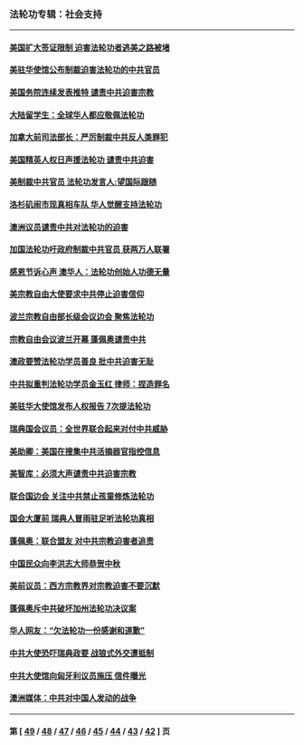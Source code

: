 ### 法轮功专辑：社会支持
---
#### [美国扩大签证限制 迫害法轮功者逃美之路被堵](../../pages/nf4386/n12641094.md) 
#### [美驻华使馆公布制裁迫害法轮功的中共官员](../../pages/nf4386/n12641101.md) 
#### [美国务院连续发表推特 谴责中共迫害宗教](../../pages/nf4386/n12640836.md) 
#### [大陆留学生：全球华人都应敬佩法轮功](../../pages/nf4386/n12629086.md) 
#### [加拿大前司法部长：严厉制裁中共反人类罪犯](../../pages/nf4386/n12620277.md) 
#### [美国精英人权日声援法轮功 谴责中共迫害](../../pages/nf4386/n12618094.md) 
#### [美制裁中共官员 法轮功发言人:望国际跟随](../../pages/nf4386/n12612010.md) 
#### [洛杉矶闹市现真相车队 华人觉醒支持法轮功](../../pages/nf4386/n12584345.md) 
#### [澳洲议员谴责中共对法轮功的迫害](../../pages/nf4386/n12577054.md) 
#### [加国法轮功吁政府制裁中共官员 获两万人联署](../../pages/nf4386/n12575873.md) 
#### [感恩节诉心声 澳华人：法轮功创始人功德无量](../../pages/nf4386/n12543571.md) 
#### [美宗教自由大使要求中共停止迫害信仰](../../pages/nf4386/n12562321.md) 
#### [波兰宗教自由部长级会议边会 聚焦法轮功](../../pages/nf4386/n12559050.md) 
#### [宗教自由会议波兰开幕 蓬佩奥谴责中共](../../pages/nf4386/n12554659.md) 
#### [澳政要赞法轮功学员善良 批中共迫害无耻](../../pages/nf4386/n12545735.md) 
#### [中共拟重判法轮功学员金玉红 律师：捏造罪名](../../pages/nf4386/n12528038.md) 
#### [美驻华大使馆发布人权报告 7次提法轮功](../../pages/nf4386/n12520541.md) 
#### [瑞典国会议员：全世界联合起来对付中共威胁](../../pages/nf4386/n12508045.md) 
#### [美助卿：美国在搜集中共活摘器官指控信息](../../pages/nf4386/n12489638.md) 
#### [美智库：必须大声谴责中共迫害宗教](../../pages/nf4386/n12479007.md) 
#### [联合国边会 关注中共禁止孩童修炼法轮功](../../pages/nf4386/n12465493.md) 
#### [国会大厦前 瑞典人冒雨驻足听法轮功真相](../../pages/nf4386/n12460308.md) 
#### [蓬佩奥：联合盟友 对中共宗教迫害者追责](../../pages/nf4386/n12452434.md) 
#### [中国民众向李洪志大师恭贺中秋](../../pages/nf4386/n12439867.md) 
#### [美前议员：西方宗教界对宗教迫害不要沉默](../../pages/nf4386/n12434776.md) 
#### [蓬佩奥斥中共破坏加州法轮功决议案](../../pages/nf4386/n12425397.md) 
#### [华人网友：“欠法轮功一份感谢和道歉”](../../pages/nf4386/n12390098.md) 
#### [中共大使恐吓瑞典政要 战狼式外交遭抵制](../../pages/nf4386/n12379525.md) 
#### [中共大使馆向匈牙利议员施压 信件曝光](../../pages/nf4386/n12373278.md) 
#### [澳洲媒体：中共对中国人发动的战争](../../pages/nf4386/n12359711.md) 

---
#### 第 [ [49](./49.md) / [48](./48.md) / [47](./47.md) / [46](./46.md) / [45](./45.md) / [44](./44.md) / [43](./43.md) / [42](./42.md) ] 页
